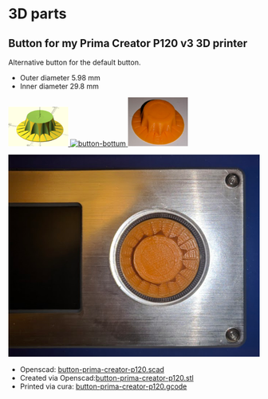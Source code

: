 # 3D parts
  
## Button for my Prima Creator P120 v3 3D printer
  
Alternative button for the default button.  
  
* Outer diameter 5.98 mm  
* Inner diameter 29.8 mm  
   
<a href="https://raw.githubusercontent.com/tedsluis/3d-parts/master/button-prima-creator-p120-top.png">
  <img src="https://raw.githubusercontent.com/tedsluis/3d-parts/master/button-prima-creator-p120-top.png" alt="button-top" style="width:120px;">
</a>
  
<a href="https://raw.githubusercontent.com/tedsluis/3d-parts/master/button-prima-creator-p120-bottom.png">
  <img src="https://raw.githubusercontent.com/tedsluis/3d-parts/master/button-prima-creator-p120-bottum.png" alt="button-bottum" style="width:120px;">
</a>
  
<a href="https://raw.githubusercontent.com/tedsluis/3d-parts/master/button-result1.png">
  <img src="https://raw.githubusercontent.com/tedsluis/3d-parts/master/button-result1.png" alt="result1" style="width:120px;">
</a>
      
[![result2](https://raw.githubusercontent.com/tedsluis/3d-parts/master/button-result2.png)](https://raw.githubusercontent.com/tedsluis/3d-parts/master/button-result2.png)
   
* Openscad: [button-prima-creator-p120.scad](https://github.com/tedsluis/3d-parts/blob/master/button-prima-creator-p120.scad)    
* Created via Openscad:[button-prima-creator-p120.stl](https://github.com/tedsluis/3d-parts/blob/master/button-prima-creator-p120.stl)   
* Printed via cura: [button-prima-creator-p120.gcode](https://github.com/tedsluis/3d-parts/blob/master/button-prima-creator-p120.gcode)   
